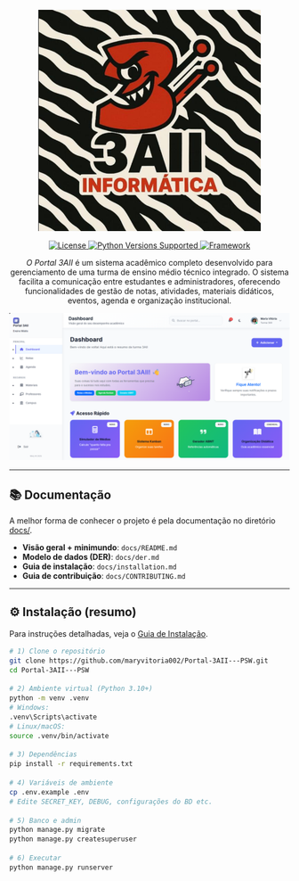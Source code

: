 <p align="center">
  <a href="https://github.com/maryvitoria002/Portal-3AII---PSW" target="_blank">
    <!-- Substitua pelo caminho real do logo no seu repo -->
    <img src="/images/logo.png" width="400" alt="Portal 3AII Logo">
  </a>
</p>

<p align="center">
  <a href="https://github.com/maryvitoria002/Portal-3AII---PSW/releases">
  <a href="LICENSE">
    <img src="https://img.shields.io/github/license/maryvitoria002/Portal-3AII---PSW.svg?label=License&style=flat-square" alt="License">
  </a>
  <a href="#">
    <img alt="Python Versions Supported" src="https://img.shields.io/badge/python-3.10%20|%203.11%20|%203.12-3776AB.svg?logo=python&logoColor=white&labelColor=555555">
  </a>
  <a href="#">
    <img alt="Framework" src="https://img.shields.io/badge/django-4.2-0C4B33.svg?logo=django&logoColor=white&labelColor=555555">
  </a>
</p>

<p align="center">
  <em>O Portal 3AII</em> é um sistema acadêmico completo desenvolvido para gerenciamento de uma turma de ensino médio técnico integrado. O sistema facilita a comunicação entre estudantes e administradores, oferecendo funcionalidades de gestão de notas, atividades, materiais didáticos, eventos, agenda e organização institucional.
</p>

<p align="center">
  <!-- Substitua pelo seu screenshot -->
  <img src="/images/printSistema.png" alt="Portal 3AII Screenshot">
</p>

---

## 📚 Documentação
A melhor forma de conhecer o projeto é pela documentação no diretório <a href="docs/README.md">docs/</a>.

- **Visão geral + minimundo**: `docs/README.md`  
- **Modelo de dados (DER)**: `docs/der.md`  
- **Guia de instalação**: `docs/installation.md`  
- **Guia de contribuição**: `docs/CONTRIBUTING.md`

---

## ⚙️ Instalação (resumo)
Para instruções detalhadas, veja o <a href="docs/installation.md">Guia de Instalação</a>.

```bash
# 1) Clone o repositório
git clone https://github.com/maryvitoria002/Portal-3AII---PSW.git
cd Portal-3AII---PSW

# 2) Ambiente virtual (Python 3.10+)
python -m venv .venv
# Windows:
.venv\Scripts\activate
# Linux/macOS:
source .venv/bin/activate

# 3) Dependências
pip install -r requirements.txt

# 4) Variáveis de ambiente
cp .env.example .env
# Edite SECRET_KEY, DEBUG, configurações do BD etc.

# 5) Banco e admin
python manage.py migrate
python manage.py createsuperuser

# 6) Executar
python manage.py runserver
